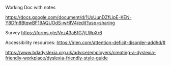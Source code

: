 Working Doc with notes

https://docs.google.com/document/d/1UxUunDZfLipE-KEN-Y8Dfn8BtqwBF19AQUOdS-wHIV4/edit?usp=sharing

Survey
https://forms.gle/Vez43aBfG7jLWpXr6

Accessibility resources:
https://irlen.com/attention-deficit-disorder-addhd/#

https://www.bdadyslexia.org.uk/advice/employers/creating-a-dyslexia-friendly-workplace/dyslexia-friendly-style-guide
